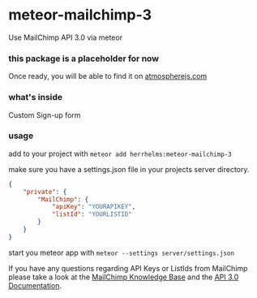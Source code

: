 # meteor-mailchimp-3
Use MailChimp API 3.0 via meteor

### this package is a placeholder for now

Once ready, you will be able to find it on [atmospherejs.com](https://atmospherejs.com/herrhelms)

### what's inside

Custom Sign-up form

### usage

add to your project with
`meteor add herrhelms:meteor-mailchimp-3`

make sure you have a settings.json file in your projects server directory.

```json
{
    "private": {
        "MailChimp": {
            "apiKey": "YOURAPIKEY",
            "listId": "YOURLISTID"
        }
    }
}
```

start you meteor app with `meteor --settings server/settings.json`

If you have any questions regarding API Keys or ListIds from MailChimp please take a look at the [MailChimp Knowledge Base](http://kb.mailchimp.com) and the [API 3.0 Documentation](http://kb.mailchimp.com/api/).
